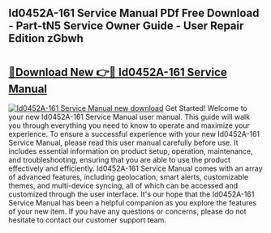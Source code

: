 ## Id0452A-161 Service Manual PDf Free Download - Part-tN5 Service Owner Guide - User Repair Edition zGbwh

# <h2><a href="http://bc27470.oget.top/?id=Id0452A-161+Service+Manual">🔗Download New 👉🔴 Id0452A-161 Service Manual</a></h2>

[![Id0452A-161 Service Manual new download](https://i.imgur.com/5g1atiW.png)](http://bc27470.oget.top/?id=Id0452A-161+Service+Manual)
Get Started! Welcome to your new Id0452A-161 Service Manual user manual. This guide will walk you through everything you need to know to operate and maximize your experience. To ensure a successful experience with your new Id0452A-161 Service Manual, please read this user manual carefully before use. It includes essential information on product setup, operation, maintenance, and troubleshooting, ensuring that you are able to use the product effectively and efficiently. Id0452A-161 Service Manual comes with an array of advanced features, including geolocation, smart alerts, customizable themes, and multi-device syncing, all of which can be accessed and customized through the user interface. It's our hope that the Id0452A-161 Service Manual has been a helpful companion as you explore the features of your new item. If you have any questions or concerns, please do not hesitate to contact our customer support team.
